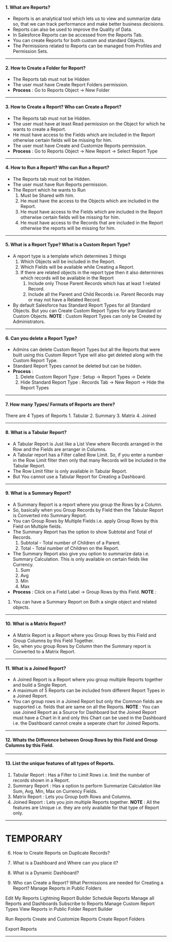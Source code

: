 #### 1. What are Reports?
- Reports is an analytical tool which lets us to view and summarize data so, that we can track performance and make better business decisions.
- Reports can also be used to improve the Quality of Data.
- In Salesforce Reports can be accessed from the Reports Tab.
- You can create Reports for both custom and standard Objects.
- The Permissions related to Reports can be managed from Profiles and Permission Sets.
___
#### 2. How to Create a Folder for Report?
- The Reports tab must not be Hidden
- The user must have Create Report Folders permission.
- **Process** : Go to Reports Object &rarr; New Folder
____
#### 3. How to Create a Report? Who can Create a Report?
- The Reports tab must not be Hidden.
- The user must have at least Read permission on the Object for which he wants to create a Report.
- He must have access to the Fields which are included in the Report otherwise certain fields will be missing for him.
- The user must have Create and Customize Reports permission.
- **Process** : Go to Reports Object &rarr; New Report &rarr; Select Report Type
___
#### 4. How to Run a Report? Who can Run a Report?
- The Reports tab must not be Hidden.
- The user must have Run Reports permission.
- The Report which he wants to Run
	1. Must be Shared with him.
	2. He must have the access to the Objects which are included in the Report.
	3. He must have access to the Fields which are included in the Report otherwise certain fields will be missing for him.
	4. He must have access to the Records that are included in the Report otherwise the reports will be missing for him.
____
#### 5. What is a Report Type? What is a Custom Report Type?
- A report type is a template which determines 3 things
	1. Which Objects will be included in the Report.
	2. Which Fields will be available while Creating a Report.
	3. If there are related objects in the report type then it also determines which records will be available in the Report
		1. Include only Those Parent Records which has at least 1 related Record.
		2. Include all the Parent and Child Records i.e. Parent Records may or may not have a Related Record.
- By default Salesforce has Standard Report Types for all Standard Objects. But you can Create Custom Report Types for any Standard or Custom Objects.
**NOTE** :  Custom Report Types can only be Created by Administrators.
___
#### 6. Can you delete a Report Type?
- Admins can delete Custom Report Types but all the Reports that were built using this Custom Report Type will also get deleted along with the Custom Report Type.
- Standard Report Types cannot be deleted but can be hidden.
- **Process** : 
	1. Delete Custom Report Type : Setup &rarr; Report Types &rarr; Delete
	2. Hide Standard Report Type : Records Tab &rarr; New Report &rarr; Hide the Report Types
___
#### 7. How many Types/ Formats of Reports are there?
There are 4 Types of Reports
	1. Tabular 
	2. Summary
	3. Matrix
	4. Joined
___
#### 8. What is a Tabular Report?
- A Tabular Report is Just like a List View where Records arranged in the Row and the Fields are arranger in Columns.
- A Tabular report has a Filter called Row Limit. So, if you enter a number in the Row Limit filter then only that many Records will be included in the Tabular Report.
- The Row Limit filter is only available in Tabular Report.
- But You cannot use a Tabular Report for Creating a Dashboard.
___
#### 9. What is a Summary Report?
- A Summary Report is a report where you group the Rows by a Column.
- So, basically when you Group Records by Field then the Tabular Report is Converted into Summary Report.
- You can Group Rows by Multiple Fields i.e. apply Group Rows by this Field on Multiple fields.
- The Summary Report has the option to show Subtotal and Total of Records.
	1. Subtotal - Total number of Children of a Parent.
	2. Total - Total number of Children on the Report.
- The Summary Report also give you option to summarize data i.e. Summary Calculation. This is only available on certain fields like Currency.
	1. Sum
	2. Avg
	3. Min
	4. Max
- **Process** : Click on a Field Label &rarr; Group Rows by this Field.
**NOTE** : 
1. You can have a Summary Report on Both a single object and related objects.
____
#### 10. What is a Matrix Report?
- A Matrix Report is a Report where you Group Rows by this Field and Group Columns by this Field Together.
- So, when you group Rows by Column then the Summary report is Converted to a Matrix Report.
___
#### 11. What is a Joined Report?
- A Joined Report is a Report where you group multiple Reports together and build a Single Report.
- A maximum of 5 Reports can be included from different Report Types in a Joined Report.
- You can group rows in a Joined Report but only the Common fields are supported i.e. fields that are same on all the Reports.
**NOTE** : You can use Joined Report as a Source for Dashboard but the Joined Report must have a Chart in it and only this Chart can be used in the Dashboard i.e. the Dashboard cannot create a seperate chart for Joined Reports.
___
#### 12. Whats the Difference between Group Rows by this Field and Group Columns by this Field.
___
#### 13. List the unique features of all types of Reports.
1. Tabular Report : Has a Filter to Limit Rows i.e. limit the number of records shown in a Report.
2. Summary Report : Has a option to perform Summarize Calculation like Sum, Avg, Min, Max on Currency Fields.
3. Matrix Report : Lets you Group both Rows and Columns.
4. Joined Report : Lets you join multiple Reports together.
**NOTE** : All the features are Unique i.e. they are only available for that type of Report only.
___




# TEMPORARY
6. How to Create Reports on Duplicate Records?
7. What is a Dashboard and Where can you place it?
8. What is a Dynamic Dashboard?

2. Who can Create a Report? What Permissions are needed for Creating a Report?
Manage Reports in Public Folders


Edit My Reports
Lightning Report Builder
Schedule Reports
Manage all Reports and Dashboards
Subscribe to Reports
Manage Custom Report Types
View Reports in Public Folder
Report Builder

Run Reports
Create and Customize Reports
Create Report Folders

Export Reports
____
